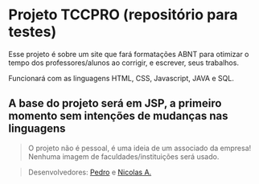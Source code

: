 # Projeto TCCPRO (repositório para testes)

Esse projeto é sobre um site que fará formatações ABNT para otimizar o tempo dos professores/alunos ao corrigir, e escrever, seus trabalhos.

Funcionará com as linguagens HTML, CSS, Javascript, JAVA e SQL.

## A base do projeto será em JSP, a primeiro momento sem intenções de mudanças nas linguagens

> O projeto não é pessoal, é uma ideia de um associado da empresa!
> Nenhuma imagem de faculdades/instituições será usado.

> Desenvolvedores: [Pedro](https://github.com/pigasuaise) e [Nicolas A.](https://github.com/NickNorman2569) 
